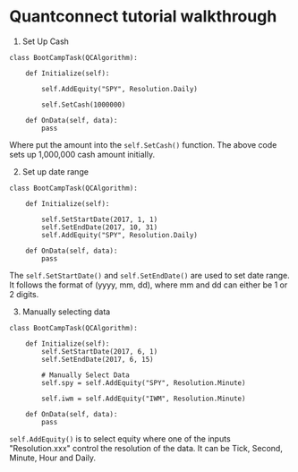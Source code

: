# Quantconnect tutorial walkthrough

1. Set Up Cash

```
class BootCampTask(QCAlgorithm):

    def Initialize(self):
        
        self.AddEquity("SPY", Resolution.Daily)
        
        self.SetCash(1000000)
        
    def OnData(self, data):
        pass
```

Where put the amount into the `self.SetCash()` function. The above code sets up 1,000,000 cash amount initially.

2. Set up date range

```
class BootCampTask(QCAlgorithm):

    def Initialize(self):
        
        self.SetStartDate(2017, 1, 1)
        self.SetEndDate(2017, 10, 31)
        self.AddEquity("SPY", Resolution.Daily)
        
    def OnData(self, data):
        pass

```
The `self.SetStartDate()` and `self.SetEndDate()` are used to set date range. It follows the format of (yyyy, mm, dd), where mm and dd can either be 1 or 2 digits.

3. Manually selecting data

```
class BootCampTask(QCAlgorithm):

    def Initialize(self):
        self.SetStartDate(2017, 6, 1)
        self.SetEndDate(2017, 6, 15)
        
        # Manually Select Data
        self.spy = self.AddEquity("SPY", Resolution.Minute)
        
        self.iwm = self.AddEquity("IWM", Resolution.Minute)
        
    def OnData(self, data):
        pass

```

`self.AddEquity()` is to select equity where one of the inputs "Resolution.xxx" control the resolution of the data. It can be Tick, Second, Minute, Hour and Daily.
